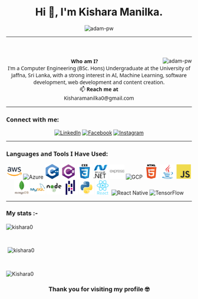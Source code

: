 <!DOCTYPE html>
<html lang="en">
<head>
  <meta charset="UTF-8">
  <meta name="viewport" content="width=device-width, initial-scale=1.0">
   
</head>
<body>
  <header>
    <h1 align="center">Hi 👋, I'm Kishara Manilka. </h1>
    <p align="center"> <img src="https://komarev.com/ghpvc/?username=Kishara0"
    alt="adam-pw" />
    <hr>
  </header>

  <section>
    <p><img align="right" src="https://github.com/Adam-pw/Adam-pw/blob/main/animation_500_kxa883sd.gif" alt="adam-pw" /></p>
    <ul style="list-style-type: none; padding: 0; text-align: center;">
      <li style="font-family: 'Segoe UI', Tahoma, Geneva, Verdana, sans-serif;"><strong> Who am I? </strong><br> I'm a Computer Engineering (BSc. Hons) Undergraduate at the University of Jaffna, Sri Lanka, with a strong interest in AI, Machine Learning, software development, web development and content creation.</li>
      <li style="font-family: 'Segoe UI', Tahoma, Geneva, Verdana, sans-serif;">📫  <strong>Reach me at</strong> <br>Kisharamanilka0@gmail.com</li>
    </ul>
  </section>
<hr>
  <section>
    <h3 style="font-family: 'Segoe UI', Tahoma, Geneva, Verdana, sans-serif;">Connect with me:</h3>
    <p style="text-align: center;">
      <a href="https://linkedin.com/in/kisharamanilka" target="_blank"><img src="https://raw.githubusercontent.com/rahuldkjain/github-profile-readme-generator/master/src/images/icons/Social/linked-in-alt.svg" alt="LinkedIn" height="30" width="40" /></a>
      <a href="https://fb.com/kishara manilka" target="_blank"><img src="https://raw.githubusercontent.com/rahuldkjain/github-profile-readme-generator/master/src/images/icons/Social/facebook.svg" alt="Facebook" height="30" width="40" /></a>
      <a href="https://instagram.com/kishara_manilka" target="_blank"><img src="https://raw.githubusercontent.com/rahuldkjain/github-profile-readme-generator/master/src/images/icons/Social/instagram.svg" alt="Instagram" height="30" width="40" /></a>
    </p>
  </section>
<hr>
  <section>
    <h3 style="font-family: 'Segoe UI', Tahoma, Geneva, Verdana, sans-serif;">Languages and Tools I Have Used:</h3>
    <p style="text-align: center;">
      <img src="https://raw.githubusercontent.com/devicons/devicon/master/icons/amazonwebservices/amazonwebservices-original-wordmark.svg" alt="AWS" width="40" height="40"/>
      <img src="https://www.vectorlogo.zone/logos/microsoft_azure/microsoft_azure-icon.svg" alt="Azure" width="40" height="40"/>
      <img src="https://raw.githubusercontent.com/devicons/devicon/master/icons/cplusplus/cplusplus-original.svg" alt="C++" width="40" height="40"/>
      <img src="https://raw.githubusercontent.com/devicons/devicon/master/icons/csharp/csharp-original.svg" alt="C#" width="40" height="40"/>
      <img src="https://raw.githubusercontent.com/devicons/devicon/master/icons/css3/css3-original-wordmark.svg" alt="CSS3" width="40" height="40"/>
      <img src="https://raw.githubusercontent.com/devicons/devicon/master/icons/dot-net/dot-net-original-wordmark.svg" alt=".NET" width="40" height="40"/>
      <img src="https://raw.githubusercontent.com/devicons/devicon/master/icons/express/express-original-wordmark.svg" alt="Express" width="40" height="40"/>
      <img src="https://www.vectorlogo.zone/logos/google_cloud/google_cloud-icon.svg" alt="GCP" width="40" height="40"/>
      <img src="https://raw.githubusercontent.com/devicons/devicon/master/icons/html5/html5-original-wordmark.svg" alt="HTML5" width="40" height="40"/>
      <img src="https://raw.githubusercontent.com/devicons/devicon/master/icons/java/java-original.svg" alt="Java" width="40" height="40"/>
      <img src="https://raw.githubusercontent.com/devicons/devicon/master/icons/javascript/javascript-original.svg" alt="JavaScript" width="40" height="40"/>
      <img src="https://raw.githubusercontent.com/devicons/devicon/master/icons/mongodb/mongodb-original-wordmark.svg" alt="MongoDB" width="40" height="40"/>
      <img src="https://raw.githubusercontent.com/devicons/devicon/master/icons/mysql/mysql-original-wordmark.svg" alt="MySQL" width="40" height="40"/>
      <img src="https://raw.githubusercontent.com/devicons/devicon/master/icons/nodejs/nodejs-original-wordmark.svg" alt="Node.js" width="40" height="40"/>
      <img src="https://raw.githubusercontent.com/devicons/devicon/2ae2a900d2f041da66e950e4d48052658d850630/icons/pandas/pandas-original.svg" alt="Pandas" width="40" height="40"/>
      <img src="https://raw.githubusercontent.com/devicons/devicon/master/icons/python/python-original.svg" alt="Python" width="40" height="40"/>
      <img src="https://raw.githubusercontent.com/devicons/devicon/master/icons/react/react-original-wordmark.svg" alt="React" width="40" height="40"/>
      <img src="https://reactnative.dev/img/header_logo.svg" alt="React Native" width="40" height="40"/>
      <img src="https://www.vectorlogo.zone/logos/tensorflow/tensorflow-icon.svg" alt="TensorFlow" width="40" height="40"/>
    </p>
  </section>
<hr>
  <footer>
  <h3>My stats :-</h3>
<p><img align="center"
    src="https://github-readme-stats.vercel.app/api/top-langs?username=kishara0&show_icons=true&locale=en&bg_color=0d1117&text_color=ffffff&layout=compact"
    alt="kishara0" 
    bg_color=#808080/></p>

<br>

<p>&nbsp;<img align="center" src="https://github-readme-stats.vercel.app/api?username=kishara0&show_icons=true&locale=en&bg_color=0d1117&text_color=ffffff&repo=convoychat"
    alt="kishara0" /></p>

<br>

<p><img align="center" src="https://github-readme-streak-stats.herokuapp.com/?user=Kishara0&theme=dark&background=0d1117&date_format=M%20j%5B%2C%20Y%5D" alt="Kishara0" /></p>

<h3 align="center"> Thank you for visiting my profile 🤓</h3>
      
  </footer>
</body>
</html>
